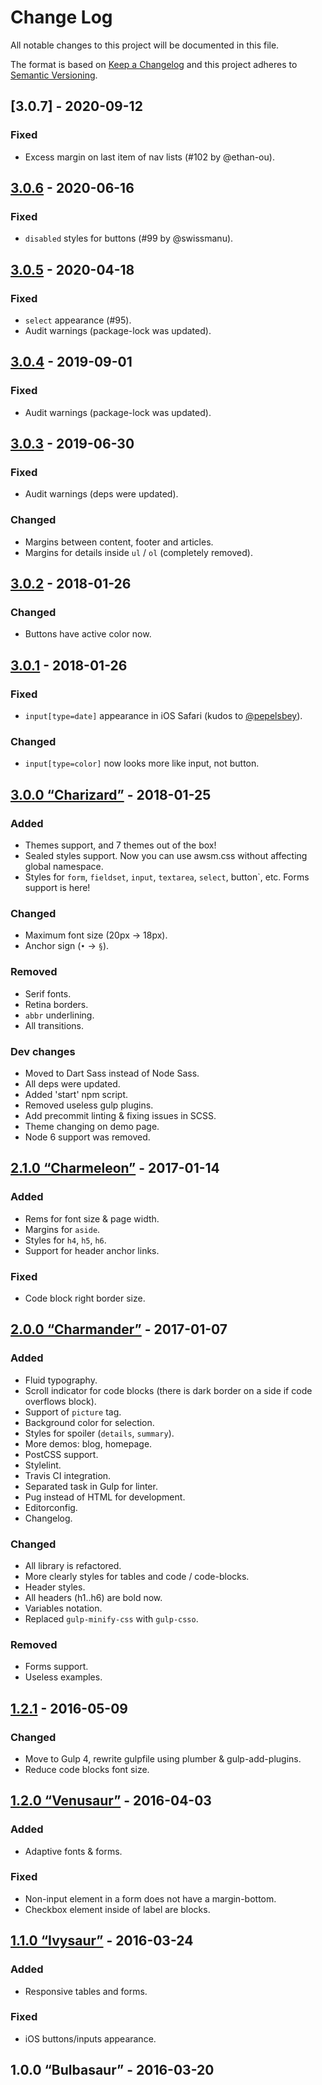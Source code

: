 # Change Log
All notable changes to this project will be documented in this file.

The format is based on [Keep a Changelog](http://keepachangelog.com/) 
and this project adheres to [Semantic Versioning](http://semver.org/).

## [3.0.7] - 2020-09-12
### Fixed
- Excess margin on last item of nav lists (#102 by @ethan-ou).


## [3.0.6] - 2020-06-16
### Fixed
- `disabled` styles for buttons (#99 by @swissmanu).


## [3.0.5] - 2020-04-18
### Fixed
- `select` appearance (#95).
- Audit warnings (package-lock was updated).


## [3.0.4] - 2019-09-01
### Fixed
- Audit warnings (package-lock was updated).


## [3.0.3] - 2019-06-30
### Fixed
- Audit warnings (deps were updated).

### Changed
- Margins between content, footer and articles. 
- Margins for details inside `ul` / `ol` (completely removed). 


## [3.0.2] - 2018-01-26
### Changed
- Buttons have active color now. 


## [3.0.1] - 2018-01-26
### Fixed
- `input[type=date]` appearance in iOS Safari (kudos to [@pepelsbey](https://github.com/pepelsbey)).

### Changed
- `input[type=color]` now looks more like input, not button. 


## [3.0.0 “Charizard”] - 2018-01-25
### Added
- Themes support, and 7 themes out of the box!
- Sealed styles support. Now you can use awsm.css without affecting global namespace.
- Styles for `form`, `fieldset`, `input`, `textarea`, `select`, button`, etc.
  Forms support is here!

### Changed
- Maximum font size (20px → 18px).
- Anchor sign (`•` → `§`).

### Removed
- Serif fonts.
- Retina borders.
- `abbr` underlining.
- All transitions.

### Dev changes
- Moved to Dart Sass instead of Node Sass.
- All deps were updated.
- Added 'start' npm script. 
- Removed useless gulp plugins.
- Add precommit linting & fixing issues in SCSS.
- Theme changing on demo page.
- Node 6 support was removed.


## [2.1.0 “Charmeleon”] - 2017-01-14
### Added
- Rems for font size & page width.
- Margins for `aside`.
- Styles for `h4`, `h5`, `h6`.
- Support for header anchor links.

### Fixed
- Code block right border size.


## [2.0.0 “Charmander”] - 2017-01-07
### Added
- Fluid typography.
- Scroll indicator for code blocks (there is dark border on a side if code overflows block).
- Support of `picture` tag.
- Background color for selection.
- Styles for spoiler (`details`, `summary`).
- More demos: blog, homepage.
- PostCSS support.
- Stylelint.
- Travis CI integration. 
- Separated task in Gulp for linter.
- Pug instead of HTML for development.
- Editorconfig.
- Changelog.

### Changed
- All library is refactored.
- More clearly styles for tables and code / code-blocks.
- Header styles.
- All headers (h1..h6) are bold now.
- Variables notation.
- Replaced `gulp-minify-css` with `gulp-csso`.

### Removed
- Forms support.
- Useless examples. 


## [1.2.1] - 2016-05-09
### Changed
- Move to Gulp 4, rewrite gulpfile using plumber & gulp-add-plugins.
- Reduce code blocks font size.


## [1.2.0 “Venusaur”] - 2016-04-03
### Added
- Adaptive fonts & forms.

### Fixed
- Non-input element in a form does not have a margin-bottom.
- Checkbox element inside of label are blocks.


## [1.1.0 “Ivysaur”] - 2016-03-24
### Added
- Responsive tables and forms.

### Fixed
- iOS buttons/inputs appearance.


## 1.0.0 “Bulbasaur” - 2016-03-20


[3.0.6]: https://github.com/igoradamenko/awsm.css/compare/v3.0.5...v3.0.6
[3.0.5]: https://github.com/igoradamenko/awsm.css/compare/v3.0.4...v3.0.5
[3.0.4]: https://github.com/igoradamenko/awsm.css/compare/v3.0.3...v3.0.4
[3.0.3]: https://github.com/igoradamenko/awsm.css/compare/v3.0.2...v3.0.3
[3.0.2]: https://github.com/igoradamenko/awsm.css/compare/v3.0.1...v3.0.2
[3.0.1]: https://github.com/igoradamenko/awsm.css/compare/v3.0.0...v3.0.1
[3.0.0 “Charizard”]: https://github.com/igoradamenko/awsm.css/compare/v2.1.0...v3.0.0
[2.1.0 “Charmeleon”]: https://github.com/igoradamenko/awsm.css/compare/v2.0.0...v2.1.0
[2.0.0 “Charmander”]: https://github.com/igoradamenko/awsm.css/compare/v1.2.1...v2.0.0
[1.2.1]: https://github.com/igoradamenko/awsm.css/compare/v1.2.0...v1.2.1
[1.2.0 “Venusaur”]: https://github.com/igoradamenko/awsm.css/compare/v1.1.0...v1.2.0
[1.1.0 “Ivysaur”]: https://github.com/igoradamenko/awsm.css/compare/v1.0.0...v1.1.0
